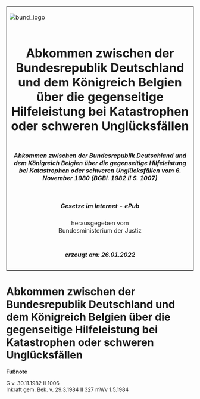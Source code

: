 <span id="DECKBLATT.html"></span>

<table border="0" frame="border" width="100%">

<tr valign="top">

<td align="left">

![bund\_logo](BfJ_2021_Web_de_de.gif)

</td>

<td align="right">

 

</td>

</tr>

<tr align="center" valign="middle">

<td colspan="2">

# Abkommen zwischen der Bundesrepublik Deutschland und dem Königreich Belgien über die gegenseitige Hilfeleistung bei Katastrophen oder schweren Unglücksfällen

</td>

</tr>

<tr align="center" valign="middle">

<td colspan="2">

##### Abkommen zwischen der Bundesrepublik Deutschland und dem Königreich Belgien über die gegenseitige Hilfeleistung bei Katastrophen oder schweren Unglücksfällen vom 6. November 1980 (BGBl. 1982 II S. 1007)

</td>

</tr>

<tr align="center" valign="middle">

<td colspan="2">

  
  

##### Gesetze im Internet - ePub  
  
herausgegeben vom  
Bundesministerium der Justiz

</td>

</tr>

<tr align="center" valign="bottom">

<td colspan="2">

  
  

##### erzeugt am: 26.01.2022

</td>

</tr>

</table>

<span id="BJNR210070982.html"></span>

# Abkommen zwischen der Bundesrepublik Deutschland und dem Königreich Belgien über die gegenseitige Hilfeleistung bei Katastrophen oder schweren Unglücksfällen

<div>

  
**Fußnote**

<div class="jnhtml">

<div>

<div class="jurAbsatz">

G v. 30.11.1982 II 1006  
Inkraft gem. Bek. v. 29.3.1984 II 327 mWv 1.5.1984

</div>

</div>

</div>

</div>
